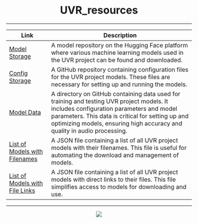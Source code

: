 <div align="center">

# UVR_resources

---

| Link | Description |
|------|-------------|
| [Model Storage](https://huggingface.co/Politrees/UVR_resources/tree/main) | A model repository on the Hugging Face platform where various machine learning models used in the UVR project can be found and downloaded. |
| [Config Storage](https://github.com/Bebra777228/UVR_resources/tree/main/configs) | A GitHub repository containing configuration files for the UVR project models. These files are necessary for setting up and running the models. |
| [Model Data](https://github.com/Bebra777228/UVR_resources/tree/main/model_data) | A directory on GitHub containing data used for training and testing UVR project models. It includes configuration parameters and model parameters. This data is critical for setting up and optimizing models, ensuring high accuracy and quality in audio processing. |
| [List of Models with Filenames](https://github.com/Bebra777228/UVR_resources/blob/main/model_list_filenames.json) | A JSON file containing a list of all UVR project models with their filenames. This file is useful for automating the download and management of models. |
| [List of Models with File Links](https://github.com/Bebra777228/UVR_resources/blob/main/model_list_links.json) | A JSON file containing a list of all UVR project models with direct links to their files. This file simplifies access to models for downloading and use. |

---

<img src="https://counter.seku.su/cmoe?name=UVR_resources&theme=mbs" /><br>
